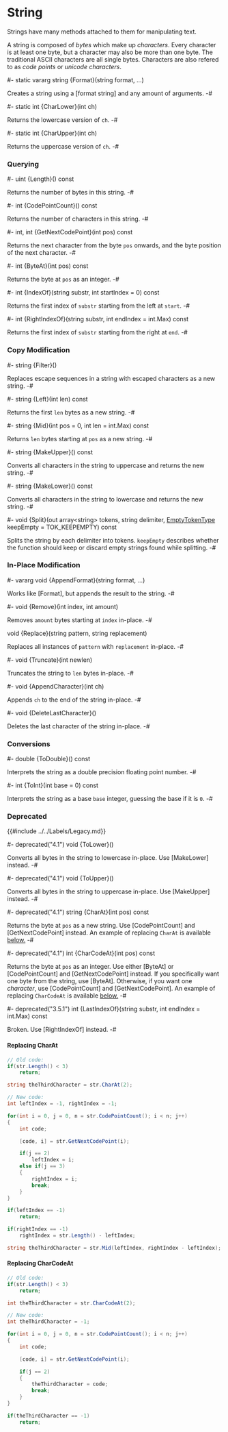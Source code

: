 # String

[format strings]: ../../Concepts/FormatStrings.md

[replace charat]: #replacing-charat
[replace charcodeat]: #replacing-charcodeat

[EmptyTokenType]: ../Base/EmptyTokenType.md

<!-- api-definition -->
Strings have many methods attached to them for manipulating text.

A string is composed of *bytes* which make up *characters*. Every
character is at least one byte, but a character may also be more than
one byte. The traditional ASCII characters are all single bytes.
Characters are also refered to as *code points* or *unicode
characters*.

<!-- api-class-methods -->
#-
static vararg string {Format}(string format, ...)

Creates a string using a [format string] and any amount of arguments.
-#

#-
static int {CharLower}(int ch)

Returns the lowercase version of `ch`.
-#

#-
static int {CharUpper}(int ch)

Returns the uppercase version of `ch`.
-#

<!-- api-instance-methods -->
### Querying

#-
uint {Length}() const

Returns the number of bytes in this string.
-#

#-
int {CodePointCount}() const

Returns the number of characters in this string.
-#

#-
int, int {GetNextCodePoint}(int pos) const

Returns the next character from the byte `pos` onwards, and the byte
position of the next character.
-#

#-
int {ByteAt}(int pos) const

Returns the byte at `pos` as an integer.
-#

#-
int {IndexOf}(string substr, int startIndex = 0) const

Returns the first index of `substr` starting from the left at `start`.
-#

#-
int {RightIndexOf}(string substr, int endIndex = int.Max) const

Returns the first index of `substr` starting from the right at `end`.
-#

### Copy Modification

#-
string {Filter}()

Replaces escape sequences in a string with escaped characters as a new
string.
-#

#-
string {Left}(int len) const

Returns the first `len` bytes as a new string.
-#

#-
string {Mid}(int pos = 0, int len = int.Max) const

Returns `len` bytes starting at `pos` as a new string.
-#

#-
string {MakeUpper}() const

Converts all characters in the string to uppercase and returns the new
string.
-#

#-
string {MakeLower}() const

Converts all characters in the string to lowercase and returns the new
string.
-#

#-
void {Split}(out array\<string> tokens, string delimiter, [EmptyTokenType] keepEmpty = TOK_KEEPEMPTY) const

Splits the string by each delimiter into tokens. `keepEmpty` describes
whether the function should keep or discard empty strings found while
splitting.
-#

### In-Place Modification

#-
vararg void {AppendFormat}(string format, ...)

Works like [Format], but appends the result to the string.
-#

#-
void {Remove}(int index, int amount)

Removes `amount` bytes starting at `index` in-place.
-#

void {Replace}(string pattern, string replacement)

Replaces all instances of `pattern` with `replacement` in-place.
-#

#-
void {Truncate}(int newlen)

Truncates the string to `len` bytes in-place.
-#

#-
void {AppendCharacter}(int ch)

Appends `ch` to the end of the string in-place.
-#

#-
void {DeleteLastCharacter}()

Deletes the last character of the string in-place.
-#

### Conversions

#-
double {ToDouble}() const

Interprets the string as a double precision floating point number.
-#

#-
int {ToInt}(int base = 0) const

Interprets the string as a base `base` integer, guessing the base if
it is `0`.
-#

### Deprecated

{{#include ../../Labels/Legacy.md}}

#-
deprecated("4.1") void {ToLower}()

Converts all bytes in the string to lowercase in-place. Use
[MakeLower] instead.
-#

#-
deprecated("4.1") void {ToUpper}()

Converts all bytes in the string to uppercase in-place. Use
[MakeUpper] instead.
-#

#-
deprecated("4.1") string {CharAt}(int pos) const

Returns the byte at `pos` as a new string. Use [CodePointCount] and
[GetNextCodePoint] instead. An example of replacing `CharAt` is
available [below.][replace charat]
-#

#-
deprecated("4.1") int {CharCodeAt}(int pos) const

Returns the byte at `pos` as an integer. Use either [ByteAt] or
[CodePointCount] and [GetNextCodePoint] instead. If you specifically
want one byte from the string, use [ByteAt]. Otherwise, if you want
one *character*, use [CodePointCount] and [GetNextCodePoint]. An
example of replacing `CharCodeAt` is available [below.][replace
charcodeat]
-#

#-
deprecated("3.5.1") int {LastIndexOf}(string substr, int endIndex = int.Max) const

Broken. Use [RightIndexOf] instead.
-#

<!-- api-footer -->
#### Replacing CharAt

```csharp
// Old code:
if(str.Length() < 3)
	return;

string theThirdCharacter = str.CharAt(2);

// New code:
int leftIndex = -1, rightIndex = -1;

for(int i = 0, j = 0, n = str.CodePointCount(); i < n; j++)
{
	int code;

	[code, i] = str.GetNextCodePoint(i);

	if(j == 2)
		leftIndex = i;
	else if(j == 3)
	{
		rightIndex = i;
		break;
	}
}

if(leftIndex == -1)
	return;

if(rightIndex == -1)
	rightIndex = str.Length() - leftIndex;

string theThirdCharacter = str.Mid(leftIndex, rightIndex - leftIndex);
```

#### Replacing CharCodeAt

```csharp
// Old code:
if(str.Length() < 3)
	return;

int theThirdCharacter = str.CharCodeAt(2);

// New code:
int theThirdCharacter = -1;

for(int i = 0, j = 0, n = str.CodePointCount(); i < n; j++)
{
	int code;

	[code, i] = str.GetNextCodePoint(i);

	if(j == 2)
	{
		theThirdCharacter = code;
		break;
	}
}

if(theThirdCharacter == -1)
	return;
```
